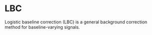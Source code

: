# LBC

Logistic baseline correction (LBC) is a general background correction method for baseline-varying signals.
